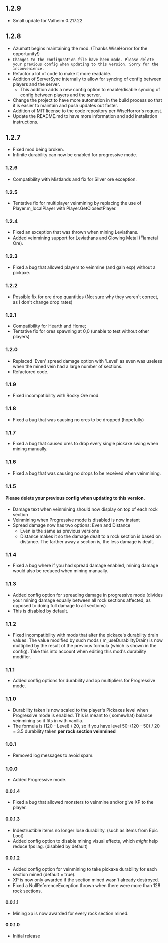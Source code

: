 ## 1.2.9
- Small update for Valheim 0.217.22
## 1.2.8

- Azumatt begins maintaining the mod. (Thanks WiseHorror for the opportunity!)
- `Changes to the configuration file have been made. Please delete your previous config when updating to this version. Sorry for the inconvenience.`
- Refactor a lot of code to make it more readable.
- Addition of ServerSync internally to allow for syncing of config between players and the server.
    - This addition adds a new config option to enable/disable syncing of config between players and the server.
- Change the project to have more automation in the build process so that it is easier to maintain and push updates out
  faster.
- Addition of MIT license to the code repository per WiseHorror's request.
- Update the README.md to have more information and add installation instructions.

## 1.2.7

- Fixed mod being broken.
- Infinite durability can now be enabled for progressive mode.

### 1.2.6

- Compatibility with Mistlands and fix for Silver ore exception.

### 1.2.5

- Tentative fix for multiplayer veinmining by replacing the use of Player.m_localPlayer with Player.GetClosestPlayer.

### 1.2.4

- Fixed an exception that was thrown when mining Leviathans.
- Added veinmining support for Leviathans and Glowing Metal (Flametal Ore).

### 1.2.3

- Fixed a bug that allowed players to veinmine (and gain exp) without a pickaxe.

### 1.2.2

- Possible fix for ore drop quantities (Not sure why they weren't correct, as I don't change drop rates)

### 1.2.1

- Compatibility for Hearth and Home;
- Tentative fix for ores spawning at 0,0 (unable to test without other players)

### 1.2.0

- Replaced 'Even' spread damage option with 'Level' as even was useless when the mined vein had a large number of
  sections.
- Refactored code.

### 1.1.9

- Fixed incompatibility with Rocky Ore mod.

### 1.1.8

- Fixed a bug that was causing no ores to be dropped (hopefully)

### 1.1.7

- Fixed a bug that caused ores to drop every single pickaxe swing when mining manually.

### 1.1.6

- Fixed a bug that was causing no drops to be received when veinmining.

### 1.1.5

#### Please delete your previous config when updating to this version.

- Damage text when veinmining should now display on top of each rock section
- Veinmining when Progressive mode is disabled is now instant
- Spread damage now has two options: Even and Distance
    - Even is the same as previous versions
    - Distance makes it so the damage dealt to a rock section is based on distance. The farther away a section is, the
      less damage is dealt.

### 1.1.4

- Fixed a bug where if you had spread damage enabled, mining damage would also be reduced when mining manually.

### 1.1.3

- Added config option for spreading damage in progressive mode (divides your mining damage equally between all rock
  sections affected, as opposed to doing full damage to all sections)
- This is disabled by default.

### 1.1.2

- Fixed incompatibility with mods that alter the pickaxe's durability drain values. The value modified by such mods (
  m_useDurabilityDrain) is now multiplied by the result of the previous formula (which is shown in the config). Take
  this into account when editing this mod's durability modifier.

### 1.1.1

- Added config options for durability and xp multipliers for Progressive mode.

### 1.1.0

- Durability taken is now scaled to the player's Pickaxes level when Progressive mode is enabled. This is meant to (
  somewhat) balance veinmining so it fits in with vanilla.
- The formula is (120 - Level) / 20, so if you have level 50: (120 - 50) / 20 = 3.5 durability taken **per rock section
  veinmined**

### 1.0.1

- Removed log messages to avoid spam.

### 1.0.0

- Added Progressive mode.

#### 0.0.1.4

- Fixed a bug that allowed monsters to veinmine and/or give XP to the player.

#### 0.0.1.3

- Indestructible items no longer lose durability. (such as items from Epic Loot)
- Added config option to disable mining visual effects, which *might* help reduce fps lag. (disabled by default)

#### 0.0.1.2

- Added config option for veinmining to take pickaxe durability for each section mined (default = true).
- XP is now only awarded if the section mined wasn't already destroyed.
- Fixed a NullReferenceException thrown when there were more than 128 rock sections.

#### 0.0.1.1

- Mining xp is now awarded for every rock section mined.

#### 0.0.1.0

- Initial release